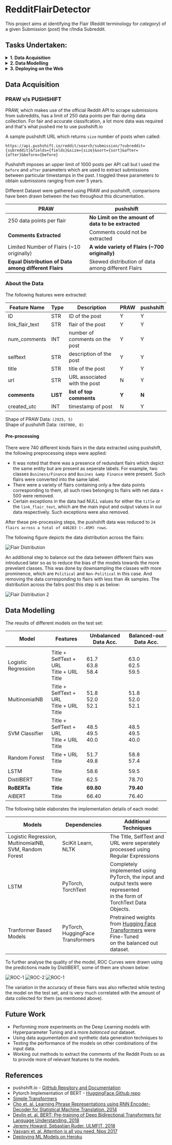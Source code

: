 # RedditFlairDetector
This project aims at identifying the Flair (Reddit terminology for _category_) of a given Submission (_post_) the r/India Subreddit.

## Tasks Undertaken:
<details><summary><b>1. Data Acquisition</b></summary>
  <p>
    Collected Data using <a href = "https://github.com/pushshift/api">pushshift.io</a> and PRAW. Obtained a total of .7M data points across majorly 24 flairs. <br>
    <a href = "https://github.com/RachitBansal/RedditFlairDetector/blob/master/1_DataCollection.ipynb">Data Collection </a> <br>
    <a href = "https://github.com/RachitBansal/RedditFlairDetector/blob/master/2_EDA%26PreProcessing.ipynb">EDA and Pre-Processing </a>
  </p>
</details>
    
<details><summary><b>2. Data Modelling</b></summary>
  <p>
    Trained and Tested a wide range of models ranging from LogisticRegression to DistilBERT. <br>
    <a href = "https://github.com/RachitBansal/RedditFlairDetector/blob/master/3_Modelling_ML.ipynb">Machine Learning Models </a> <br>
    <a href = "https://github.com/RachitBansal/RedditFlairDetector/blob/master/3_Modelling_DL.ipynb">Deep Learning Models </a>
  </p>
</details>

<details><summary><b>3. Deploying on the Web</b></summary>
  <p>
    Designed the UI using HTML and CSS <br>
    Integrated with Flask and deployed on Heroku <br>
    <a href = "https://rflairdetection.heroku.com">The Website is LIVE</a>
  </p>
</details>

## Data Acquisition
### PRAW v/s PUSHSHIFT
PRAW, which makes use of the official Reddit API to scrape submissions from subreddits, has a limit of 250 data points per flair during data collection. For fair and accurate classifcation, a lot more data was required and that's what pushed me to use pushshift.io

A sample pushshift URL which returns ```size``` number of posts when called:

```
https://api.pushshift.io/reddit/search/submission/?subreddit={subreddit}&fields={fields}&size={size}&sort={sort}&after={after}&before={before}
```

Pushshift imposes an upper limit of 1000 posts per API call but I used the ```before``` and ```after``` parameters which are used to extract submissions between particular timestamps in the past. I toggled these parameters to obtain submissions ranging from over 5 years.

Different Dataset were gathered using PRAW and pushshift, comparisons have been drawn between the two throughout this dicumentation. 

 PRAW            | pushshift           |
 ---             | ---                 |
 250 data points per flair               | __No Limit on the amount of data to be extracted__              |
 __Comments Extracted__            | Comments could not be extracted                   |
 Limited Number of Flairs (~10 originally)              | __A wide variety of Flairs (~700 originally)__                    |
 __Equal Distribution of Data among different Flairs__               | Skewed distribution of data among different Flairs           |

### About the Data
The following features were extracted:

| Feature Name       | Type            | Description                           | PRAW            | pushshift           |
| ---                | ---             | ---                                   | ---             | ---                 |
| ID                 | STR             | ID of the post                        | Y               | Y                   |
| link_flair_text    | STR             | flair of the post                     | Y               | Y                   |
| num_comments       | INT             | number of comments on the post        | Y               | Y                   |
| selftext           | STR             | description of the post               | Y               | Y                   |
| title              | STR             | title of the post                     | Y               | Y                   |
| url                | STR             | URL associated with the post          | N                | Y                   |
| __comments__           | __LIST__            | __list of top comments__        | __Y__               | __N__                  |
| created_utc        | INT             | timestamp of post                     | N                | Y                   |

Shape of PRAW Data: ```(2925, 5)``` <br>
Shape of pushshift Data: ```(697000, 8)```

#### Pre-processing
There were 740 different kinds flairs in the data extracted using pushshift, the following preprocessing steps were applied:
- It was noted that there was a presence of redundant flairs which depict the same entity but are present as seperate labels. For example, two classes ```Business/Finance``` and ```Busines &amp Finance``` were present. Such flairs were converted into the same label. 
- There were a variety of flairs containing only a few data points corresponding to them, all such rows belonging to flairs with net data < 500 were removed. 
- Certain exceptions in the data had NULL values for either the ```title``` or the ```link_flair_text```, which are the main input and output values in our data respectively. Such exceptions were also removed. 

After these pre-processing steps, the pushshift data was reduced to ```24 flairs across a total of 446283 (~.45M) rows```.

The following figure depicts the data distribution across the flairs: 

![Flair Distribution](./imgs/data.png)

An additional step to balance out the data between different flairs was introduced later so as to reduce the bias of the models towards the more prevelant classes. This was done by downsampling the classes with more prominence, which are ```Political``` and ```Non-Political``` in this case. And removing the data corresponding to flairs with less than 4k samples. The distribution across the falirs post this step is as below: 

![Flair Distribution 2](./imgs/data3.png)

## Data Modelling

The results of different models on the test set:

| Model | Features        |   Unbalanced Data Acc.  | Balanced-out Data Acc. |    
| ---   | ---                  | ---   |          ---           |
|     |         |         |               |
| Logistic Regression | Title + SelfText + URL <br> Title + URL <br> Title | 61.7 <br> 63.8 <br> 58.4 | 63.0 <br> 62.5 <br> 59.5 |
| MultinomialNB  | Title + SelfText + URL <br> Title + URL <br> Title | 51.8 <br> 52.0 <br> 52.1 | 51.8 <br> 52.0 <br> 52.1 |
| SVM Classifier  | Title + SelfText + URL <br> Title + URL <br> Title | 48.5 <br> 49.5 <br> 40.0 |  48.5 <br> 49.5 <br> 40.0 |
| Random Forest  | Title + URL <br> Title | 51.7 <br> 49.8 | 58.8  <br> 57.4 |
|    |               |              |          |
| LSTM | Title | 58.6 | 59.5 |
| DistilBERT  | Title  | 62.5 |  78.70 |
| <b>RoBERTa</b>  | <b>Title</b> | <b>69.80</b> |  <b>79.40</b> |
| AlBERT | Title | 66.40 |  76.40 |



The following table elaborates the implementation details of each model:

| Models             | Dependencies           | Additional Techniques            |
| ---       | ---       | ----      |
| Logistic Regression, MultinomialNB, SVM, Random Forest | SciKit Learn, NLTK   | The Title, SelfText and URL were seperately <br> processed using Regular Expressions |
| LSTM | PyTorch, TorchText | Completely implemented using PyTorch, the input and output texts were represented <br> in the form of TorchText Data Objects. |
| Tranformer Based Models | PyTorch, HuggingFace Transformers| Pretrained weights from [Hugging Face Transformers](https://huggingface.co/transformers/pretrained_models.html) were Fine-Tuned <br> on the balanced out dataset. |

To further analyse the quality of the model, ROC Curves were drawn using the predictions made by DistilBERT, some of them are shown below:

![ROC-1](./imgs/DistilBERT3.png)  ![ROC-2](./imgs/DistilBERT5.png)  ![ROC-1](./imgs/DistilBERT8.png)

The variation in the accuracy of these flairs was also reflected while testing the model on the test set, and is very much correlated with the amount of data collected for them (as mentioned above). 

## Future Work
- Performing more experiments on the Deep Learning models with Hyperparameter Tuning and a more _balanced out_ dataset.
- Using data augumentation and synthetic data generation techniques to 
- Testing the performance of the models on other combinations of the input data.
- Working out methods to extract the comments of the Reddit Posts so as to provide more of relevant features to the models. 

## References
- pushshift.io - [GitHub Repsitory and Documentation](https://github.com/pushshift/api)
- Pytorch Implementation of BERT - [HuggingFace Github repo](https://github.com/huggingface/pytorch-pretrained-BERT)
- [Simple Transformers](https://github.com/ThilinaRajapakse/simpletransformers#saveevalcheckpoints)
- [Cho et. al. Learning Phrase Representations using RNN Encoder-Decoder for Statistical Machine Translation. 2014](https://arxiv.org/pdf/1406.1078.pdf)
- [Devlin et. al. BERT: Pre-training of Deep Bidirectional Transformers for
Language Understanding. 2018 ](https://arxiv.org/pdf/1810.04805)
- [Jeremy Howard, Sebastian Ruder. ULMFIT. 2018](https://arxiv.org/pdf/1801.06146.pdf)
- [ Vasvani et. al. Attention is all you need. Nips 2017](https://arxiv.org/pdf/1706.03762)
- [Deploying ML Models on Heroku](https://towardsdatascience.com/create-an-api-to-deploy-machine-learning-models-using-flask-and-heroku-67a011800c50)
